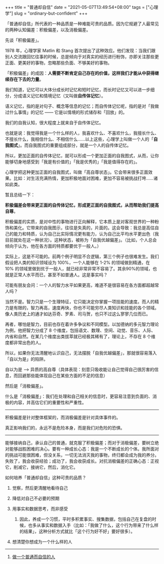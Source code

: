 +++
title = "普通却自信"
date = "2021-05-07T13:49:54+08:00"
tags = ["心理学"]
slug = "ordinary-but-confident"
+++

「普通却自信」所代表的一种品质是一种难能可贵的品质。因为它规避了人最常见的两种认知偏差：积极偏差，以及消极偏差。

先谈「积极偏差」。

1978 年，心理学家 Matlin 和 Stang 首次提出了这种效应。他们发现：当我们跟别人交流跟回忆往事的时候，总是倾向于对真实的经历进行粉饰，亦即关注那些更正面、更美好的事物，忽略那些负面、不够美好的事物。

「积极偏差」的成因：**人需要不断肯定自己存在的价值，这样我们才能从中获得继续存在下去的力量**。

我们知道，记忆可以大体分成长时记忆和短时记忆，而长时记忆又可以进一步细分，分成语义记忆和情境记忆（又叫做**自传体记忆**）。

语义记忆，指的是对句子、概念等信息的记忆；而自传体记忆呢，指的是对「我做过什么事情」的记忆 —— 它是以情境的形式储存和「回放」的。

我们的自我认知，很大程度上就来自于自传体记忆。

也就是说：我觉得我是一个什么样的人，我喜欢什么、不喜欢什么，我擅长什么、不擅长什么，我相信什么、不相信什么……以上这些，心理学上叫做一个人的「**自我图式**」。而自我图式的重要组成部分，就是一个人的自传体记忆。

所以，更加正面的自传体记忆，就可以形成一个更加正面的自我图式，从而，让你能够切身地感受到「我是有价值的」「我是优秀的」「我是值得存在的」。

心理学把这种更加正面的自我图式，叫做「高自尊状态」。它会带来很多正面效果。比如：对生活充满热情，更加积极地面对困难，更加不容易被挑战打垮……诸如此类。

暂且总结一下：

**积极偏差会带来更正面的自传体记忆，形成更正面的自我图式，从而帮助我们提高自尊**。

积极偏差的实质，是对中性的事物进行正向解释，它本质上是对客观世界的一种粉饰和美化。它带来的自我图示，往往是失真的，片面的。这会导致：我总是高估自己的能力和特质，认为自己比实际情况更有能力，认为自己比平均水平更出色（我目前就处在这一种状况）。这种状态，被称为「自我优越偏差」。（比如，个人总会倾向于认为，他在各方面的特质都要优于一般人。）

实际上，这是不可能的。前两个例子明显不合逻辑，第三个例子也很难发生。我们假设把人类的知识领域设为 100%，一个人能够在 1-2% 的领域做到精通，在 10% 的领域里做到优于一般人，就已经非常非常不容易了。其余90%的领域，也就是正常人水平而已，甚至不如普通人。这是事实吗？

可能有朋友会问：一个人的智力水平如果更高，难道不是很容易在各方面都超越常人吗？

当然不是。智力只是一个生理特征，它只能决定你掌握一项技能的速度。而人的精力是有限的，智力再高，速度再快，你也不可能穷尽人类知识和技能的各个领域。像人类历史上的通才如达芬奇、罗素、司马贺，也只不过这么寥寥几位而已。

再者，哪怕是智力，目前也存在着许多争议和不同模型。以加德纳的多元智力理论为例，他把智力分成了 8 个维度，包括语文、数理、空间、动觉、音乐、人际、内省和自然。在某几个维度出类拔萃就已经极其稀有了，理论上，不存在 8 个维度都非常出色的人。

所以，如果你无法清醒地认识自己，无法摆脱「自我优越偏差」，那就很容易落入「自以为是」的陷阱。

自以为是 --> 异质的高自尊（具体表现：刻意只吸收能让自己觉得自己很厉害的信息，而回避那些能体现自己在某些方面的不足的信息）

然后是「消极偏差」。

什么是「消极偏差」：我们在处理和自己相关的信息时，更容易注意到负面的、消极的内容，并高估它们的重要性和严重性。

---

积极偏差是针对整体框架的，而消极偏差是针对具体事件的。

真正影响我们的，永远不是危险本身，而是我们对危险的恐惧。

---

能够接纳自己，承认自己的普通，就克服了积极偏差；而对于消极偏差，要树立绝对能够战胜困难的决心。要有一种成长心态：我是一个不断成长的个体。我所面对的挑战可能很困难，但没关系，一切无法消灭我的事物，终归都会成为我的养分。失败了，我会收获经验；成功了，我会收获成长。对抗消极偏差的正确心态：正视它，削减它，接纳它，然后，消化它。

如何培养「普通却自信」这种可贵的品质？

1. 觉察，然后更清醒地看待自己
2. 降低对自己不必要的预期
3. 用事实和数据思考，而非感受
   1. 因此，养成一个习惯，平时多积累事实、搜集数据，包括自己在复盘的时候，也多从事实和数据入手（比如：「我做了什么，这个行为带来了什么样的结果」，这种分析方式就比「这个行为好不好」要好很多）。

4. 想清楚你想成为一个什么样的人

---

1. [做一个普通而自信的人](https://mp.weixin.qq.com/s/dVfQiQR4vSTc316l1Ey9KA)
